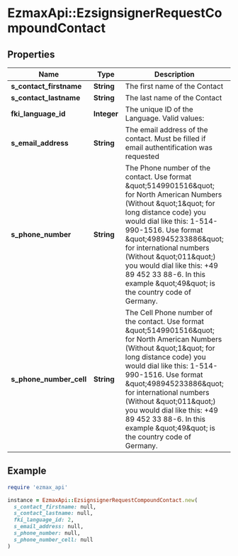 # EzmaxApi::EzsignsignerRequestCompoundContact

## Properties

| Name | Type | Description | Notes |
| ---- | ---- | ----------- | ----- |
| **s_contact_firstname** | **String** | The first name of the Contact |  |
| **s_contact_lastname** | **String** | The last name of the Contact |  |
| **fki_language_id** | **Integer** | The unique ID of the Language.  Valid values:  |Value|Description| |-|-| |1|French| |2|English| |  |
| **s_email_address** | **String** | The email address of the contact. Must be filled if email authentification was requested | [optional] |
| **s_phone_number** | **String** | The Phone number of the contact. Use format \&quot;5149901516\&quot; for North American Numbers (Without \&quot;1\&quot; for long distance code) you would dial like this: 1-514-990-1516. Use format \&quot;498945233886\&quot; for international numbers (Without \&quot;011\&quot;) you would dial like this: +49 89 452 33 88-6. In this example \&quot;49\&quot; is the country code of Germany. | [optional] |
| **s_phone_number_cell** | **String** | The Cell Phone number of the contact. Use format \&quot;5149901516\&quot; for North American Numbers (Without \&quot;1\&quot; for long distance code) you would dial like this: 1-514-990-1516. Use format \&quot;498945233886\&quot; for international numbers (Without \&quot;011\&quot;) you would dial like this: +49 89 452 33 88-6. In this example \&quot;49\&quot; is the country code of Germany. | [optional] |

## Example

```ruby
require 'ezmax_api'

instance = EzmaxApi::EzsignsignerRequestCompoundContact.new(
  s_contact_firstname: null,
  s_contact_lastname: null,
  fki_language_id: 2,
  s_email_address: null,
  s_phone_number: null,
  s_phone_number_cell: null
)
```

